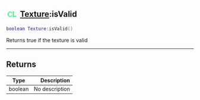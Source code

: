 ## <img src="../../.gitbook/assets/client.png" width="32" height="32" /> [Texture](../texture/README.md):isValid

```lua
boolean Texture:isValid()
```

Returns true if the texture is valid

-----------------
## Returns

| Type   | Description |
| ------ | ----------: |
| boolean | No description |
